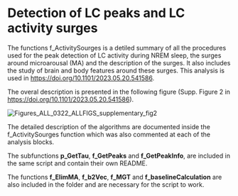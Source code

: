 # Detection of LC peaks and LC activity surges

The functions f_ActivitySourges is a detiled summary of all the procedures used for the peak detection of LC activity during NREM sleep, the surges around microarousal (MA) and the description of the surges. It also includes the study of brain and body features around these surges. This analysis is used in https://doi.org/10.1101/2023.05.20.541586.

The overal description is presented in the following figure (Supp. Figure 2 in https://doi.org/10.1101/2023.05.20.541586).

![Figures_ALL_0322_ALLFIGS_supplementary_fig2](https://github.com/user-attachments/assets/0489acc4-b05c-4bb0-8971-ead997399b72)

The detailed description of the algorithms are documented inside the f_ActivitySourges function which was also commented at each of the analysis blocks.

The subfunctions **p_GetTau**, **f_GetPeaks** and **f_GetPeakInfo**, are included in the same script and contain their own README. 

The functions **f_ElimMA**, **f_b2Vec**, **f_MGT** and **f_baselineCalculation** are also included in the folder and are necessary for the script to work.



